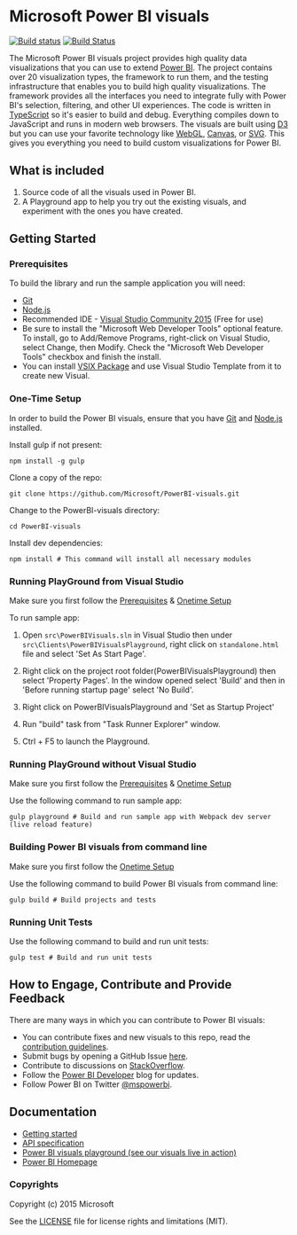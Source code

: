 # Microsoft Power BI visuals
[![Build status](https://ci.appveyor.com/api/projects/status/77d940234217vpap/branch/master?svg=true)](https://ci.appveyor.com/project/powerbi-gitbot/powerbi-visuals)
[![Build Status](https://travis-ci.org/Microsoft/PowerBI-visuals.svg?branch=master)](https://travis-ci.org/Microsoft/PowerBI-visuals)

The Microsoft Power BI visuals project provides high quality data visualizations that you can use to extend [Power BI](https://powerbi.microsoft.com/).  The project contains over 20 visualization types, the framework to run them, and the testing infrastructure that enables you to build high quality visualizations.  The framework provides all the interfaces you need to integrate fully with Power BI's selection, filtering, and other UI experiences.  The code is written in [TypeScript](http://www.typescriptlang.org/) so it's easier to build and debug. Everything compiles down to JavaScript and runs in modern web browsers.  The visuals are built using [D3](http://d3js.org/) but you can use your favorite technology like [WebGL](https://en.wikipedia.org/wiki/WebGL), [Canvas](https://en.wikipedia.org/wiki/Canvas_element), or [SVG](https://en.wikipedia.org/wiki/Scalable_Vector_Graphics). This gives you everything you need to build custom visualizations for Power BI.

## What is included

1. Source code of all the visuals used in Power BI.
2. A Playground app to help you try out the existing visuals, and experiment with the ones you have created.

## Getting Started

### Prerequisites

To build the library and run the sample application you will need:

- [Git](http://git-scm.com/book/en/v2/Getting-Started-Installing-Git#Installing-on-Windows)
- [Node.js](https://nodejs.org/en/download)
- Recommended IDE - [Visual Studio Community 2015](https://www.visualstudio.com/vs-2015-product-editions?wt.mc_id=github_microsoft_powerbi-visuals) (Free for use)
 -  Be sure to install the "Microsoft Web Developer Tools" optional feature. To install, go to Add/Remove Programs, right-click on Visual Studio, select Change, then Modify. Check the "Microsoft Web Developer Tools" checkbox and finish the install. 
 -  You can install [VSIX Package](https://github.com/Microsoft/PowerBI-visuals/blob/master/tools/VSIXExtensions/VisualTemplate.vsix?raw=true) and use Visual Studio Template from it to create new Visual.

### One-Time Setup
In order to build the Power BI visuals, ensure that you have [Git](http://git-scm.com/book/en/v2/Getting-Started-Installing-Git#Installing-on-Windows) and [Node.js](https://nodejs.org/en/download) installed.

Install gulp if not present:

```
npm install -g gulp
```

Clone a copy of the repo:

```
git clone https://github.com/Microsoft/PowerBI-visuals.git
```

Change to the PowerBI-visuals directory:

```
cd PowerBI-visuals
```

Install dev dependencies:

```
npm install # This command will install all necessary modules
```

### Running PlayGround from Visual Studio

Make sure you first follow the [Prerequisites](https://github.com/Microsoft/PowerBI-visuals#prerequisites) & [Onetime Setup](https://github.com/Microsoft/PowerBI-visuals#one-time-setup)

To run sample app:

1. Open `src\PowerBIVisuals.sln` in Visual Studio then under `src\Clients\PowerBIVisualsPlayground`, right click on `standalone.html` file and select 'Set As Start Page'.

2. Right click on the project root folder(PowerBIVisualsPlayground) then select 'Property Pages'. In the window opened select 'Build' and then in 'Before running startup page' select 'No Build'.

3. Right click on PowerBIVisualsPlayground and 'Set as Startup Project'

4. Run "build" task from "Task Runner Explorer" window.

5. Ctrl + F5 to launch the Playground.
 
### Running PlayGround without Visual Studio

Make sure you first follow the [Prerequisites](https://github.com/Microsoft/PowerBI-visuals#prerequisites) & [Onetime Setup](https://github.com/Microsoft/PowerBI-visuals#one-time-setup)

Use the following command to run sample app:

```
gulp playground # Build and run sample app with Webpack dev server (live reload feature)
```

### Building Power BI visuals from command line

Make sure you first follow the [Onetime Setup](https://github.com/Microsoft/PowerBI-visuals#one-time-setup)

Use the following command to build Power BI visuals from command line:

```
gulp build # Build projects and tests
```

### Running Unit Tests

Use the following command to build and run unit tests:
```
gulp test # Build and run unit tests
```

## How to Engage, Contribute and Provide Feedback

There are many ways in which you can contribute to Power BI visuals:
* You can contribute fixes and new visuals to this repo, read the [contribution guidelines](https://github.com/Microsoft/PowerBI-visuals/blob/master/CONTRIBUTING.md).
* Submit bugs by opening a GitHub Issue [here](https://github.com/Microsoft/PowerBI-visuals/issues).
* Contribute to discussions on [StackOverflow](http://stackoverflow.com/questions/tagged/powerbidev).
* Follow the [Power BI Developer](http://blogs.msdn.com/powerbidev) blog for updates.
* Follow Power BI on Twitter [@mspowerbi](http://twitter.com/mspowerbi).

## Documentation

*  [Getting started](https://github.com/Microsoft/PowerBI-visuals/wiki)
*  [API specification](http://microsoft.github.io/PowerBI-visuals/interfaces/powerbi.ivisual.html)
*  [Power BI visuals playground (see our visuals live in action)](http://microsoft.github.io/PowerBI-visuals/playground/index.html)
*  [Power BI Homepage](https://powerbi.microsoft.com/)


### Copyrights

Copyright (c) 2015 Microsoft

See the [LICENSE](/LICENSE) file for license rights and limitations (MIT).
